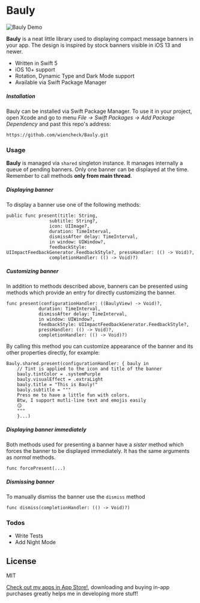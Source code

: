 # Bauly

![Bauly Demo](https://i.imgur.com/tAx7gJd.gif)

**Bauly** is a neat little library used to displaying compact message banners in your app. The design is inspired by stock banners visible in iOS 13 and newer. 

- Written in Swift 5
- iOS 10+ support
- Rotation, Dynamic Type and Dark Mode support
- Available via Swift Package Manager

##### Installation
Bauly can be installed via Swift Package Manager. To use it in your project, open Xcode and go to menu *File -> Swift Packages -> Add Package Dependency* and past this repo's address:
```
https://github.com/wiencheck/Bauly.git
```

### Usage
**Bauly** is managed via `shared` singleton instance.
It manages internally a queue of pending banners. Only one banner can be displayed at the time. Remember to call methods **only from main thread**.

##### Displaying banner
To display a banner use one of the following methods:
```
public func present(title: String, 
                subtitle: String?, 
                icon: UIImage?, 
                duration: TimeInterval, 
                dismissAfter delay: TimeInterval, 
                in window: UIWindow?, 
                feedbackStyle: UIImpactFeedbackGenerator.FeedbackStyle?, pressHandler: (() -> Void)?, 
                completionHandler: (() -> Void)?)
```

##### Customizing banner
In addition to methods described above, banners can be presented using methods which provide an entry for directly customizing the banner.

```
func present(configurationHandler: ((BaulyView) -> Void)?, 
            duration: TimeInterval, 
            dismissAfter delay: TimeInterval, 
            in window: UIWindow?, 
            feedbackStyle: UIImpactFeedbackGenerator.FeedbackStyle?, 
            pressHandler: (() -> Void)?, 
            completionHandler: (() -> Void)?)
```

By calling this method you can customize appearance of the banner and its other properties directly, for example:

```
Bauly.shared.present(configurationHandler: { bauly in
    // Tint is applied to the icon and title of the banner
    bauly.tintColor = .systemPurple
    bauly.visualEffect = .extraLight
    bauly.title = "This is Bauly!"
    bauly.subtitle = """
    Press me to have a little fun with colors.
    Btw, I support mutli-line text and emojis easily
    😏
    """
    }...)
```

##### Displaying banner immediately
Both methods used for presenting a banner have a *sister* method which forces the banner to be displayed immediately. It has the same arguments as *normal* methods.

```
func forcePresent(...)
```

##### Dismissing banner

To manually dismiss the banner use the ```dismiss``` method
```
func dismiss(completionHandler: (() -> Void)?)
```

### Todos

 - Write Tests
 - Add Night Mode

License
----

MIT

[Check out my apps in App Store!](https://apps.apple.com/us/developer/adam-wienconek/id1331897870), downloading and buying in-app purchases greatly helps me in developing more stuff!
